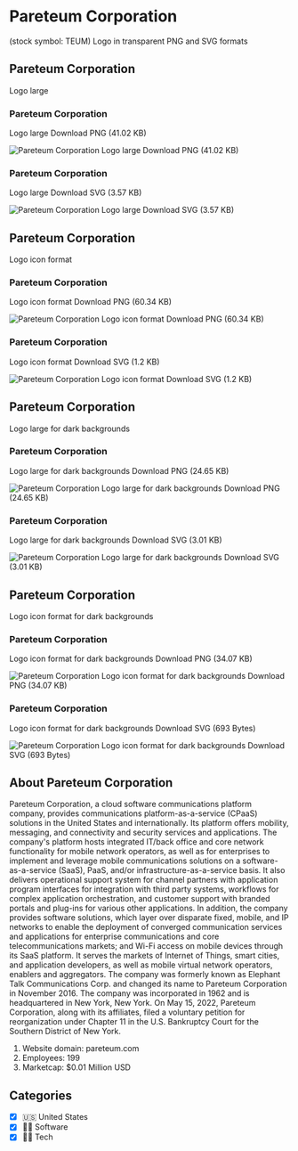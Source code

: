 # Pareteum Corporation
 (stock symbol: TEUM) Logo in transparent PNG and SVG formats

## Pareteum Corporation
 Logo large

### Pareteum Corporation
 Logo large Download PNG (41.02 KB)

![Pareteum Corporation
 Logo large Download PNG (41.02 KB)](/img/orig/TEUM_BIG-bfa5860a.png)

### Pareteum Corporation
 Logo large Download SVG (3.57 KB)

![Pareteum Corporation
 Logo large Download SVG (3.57 KB)](/img/orig/TEUM_BIG-da7a3772.svg)

## Pareteum Corporation
 Logo icon format

### Pareteum Corporation
 Logo icon format Download PNG (60.34 KB)

![Pareteum Corporation
 Logo icon format Download PNG (60.34 KB)](/img/orig/TEUM-03fdc090.png)

### Pareteum Corporation
 Logo icon format Download SVG (1.2 KB)

![Pareteum Corporation
 Logo icon format Download SVG (1.2 KB)](/img/orig/TEUM-e06588d7.svg)

## Pareteum Corporation
 Logo large for dark backgrounds

### Pareteum Corporation
 Logo large for dark backgrounds Download PNG (24.65 KB)

![Pareteum Corporation
 Logo large for dark backgrounds Download PNG (24.65 KB)](/img/orig/TEUM_BIG.D-a9c4ec14.png)

### Pareteum Corporation
 Logo large for dark backgrounds Download SVG (3.01 KB)

![Pareteum Corporation
 Logo large for dark backgrounds Download SVG (3.01 KB)](/img/orig/TEUM_BIG.D-67a9e454.svg)

## Pareteum Corporation
 Logo icon format for dark backgrounds

### Pareteum Corporation
 Logo icon format for dark backgrounds Download PNG (34.07 KB)

![Pareteum Corporation
 Logo icon format for dark backgrounds Download PNG (34.07 KB)](/img/orig/TEUM.D-f5ad3e25.png)

### Pareteum Corporation
 Logo icon format for dark backgrounds Download SVG (693 Bytes)

![Pareteum Corporation
 Logo icon format for dark backgrounds Download SVG (693 Bytes)](/img/orig/TEUM.D-86ed52d4.svg)

## About Pareteum Corporation


Pareteum Corporation, a cloud software communications platform company, provides communications platform-as-a-service (CPaaS) solutions in the United States and internationally. Its platform offers mobility, messaging, and connectivity and security services and applications. The company's platform hosts integrated IT/back office and core network functionality for mobile network operators, as well as for enterprises to implement and leverage mobile communications solutions on a software-as-a-service (SaaS), PaaS, and/or infrastructure-as-a-service basis. It also delivers operational support system for channel partners with application program interfaces for integration with third party systems, workflows for complex application orchestration, and customer support with branded portals and plug-ins for various other applications. In addition, the company provides software solutions, which layer over disparate fixed, mobile, and IP networks to enable the deployment of converged communication services and applications for enterprise communications and core telecommunications markets; and Wi-Fi access on mobile devices through its SaaS platform. It serves the markets of Internet of Things, smart cities, and application developers, as well as mobile virtual network operators, enablers and aggregators. The company was formerly known as Elephant Talk Communications Corp. and changed its name to Pareteum Corporation in November 2016. The company was incorporated in 1962 and is headquartered in New York, New York. On May 15, 2022, Pareteum Corporation, along with its affiliates, filed a voluntary petition for reorganization under Chapter 11 in the U.S. Bankruptcy Court for the Southern District of New York.

1. Website domain: pareteum.com
2. Employees: 199
3. Marketcap: $0.01 Million USD


## Categories
- [x] 🇺🇸 United States
- [x] 👨‍💻 Software
- [x] 👩‍💻 Tech
